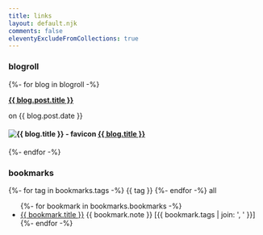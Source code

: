 ```yaml
---
title: links
layout: default.njk
comments: false
eleventyExcludeFromCollections: true
---
```


<h3>blogroll</h3>

{%- for blog in blogroll -%}
<div class="blogroll-card">
  <hgroup class="info">
    <p class="post-title">
      <b><a href="{{ blog.post.link }}">{{ blog.post.title }}</a></b>
    </p>
    <p class="post-date">
      on {{ blog.post.date }}
    </p>
    <h4 class="blog-title">
      <img src="{{ blog.icon }}" alt="{{ blog.title }} - favicon"/> <a href="{{ blog.link }}">{{ blog.title }}</a>
    </h4>
  </hgroup>
</div>
{%- endfor -%}

<h3>bookmarks</h3>

<script>
  const toggle = (element, tag) => {
    element.toggleAttribute('active');
    const hidden = !element.hasAttribute('active');

    [...document.querySelectorAll(`[data-tags*="${tag}"]`)].forEach(bookmark => {
      hidden ? bookmark.setAttribute("hidden", true) : bookmark.removeAttribute("hidden");
    });
  }

  const toggleAll = (element) => {
    element.toggleAttribute('active');
    const hidden = !element.hasAttribute('active');

    [...document.querySelectorAll('[tag]')].forEach(thing => {
      hidden ? thing.removeAttribute("active") : thing.setAttribute("active", true);
    });

    [...document.querySelectorAll('[data-tags]')].forEach(thing => {
      hidden ? thing.setAttribute("hidden", true) : thing.removeAttribute("hidden");
    });
  }
</script>

{%- for tag in bookmarks.tags -%}
  <span tag class="tag" active onclick="toggle(this, '{{ tag }}')">{{ tag }}</span>
{%- endfor -%}
<span class="tag" active onclick="toggleAll(this)">all</span>

<ul>
{%- for bookmark in bookmarks.bookmarks -%}
  <li data-tags="{{ bookmark.tags | join: ', ' }}"><a href="{{ bookmark.url }}">{{ bookmark.title }}</a> {{ bookmark.note }} [{{ bookmark.tags | join: ', ' }}]</li>
{%- endfor -%}
</ul>


